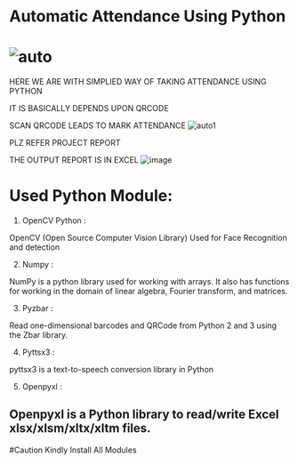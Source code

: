# Automatic Attendance Using Python
![auto](https://user-images.githubusercontent.com/97455378/185536875-f25e9014-904f-401a-859a-b43afa5cbb4b.jpg)
===================================================

HERE WE ARE WITH SIMPLIED WAY OF TAKING ATTENDANCE USING PYTHON

IT IS BASICALLY DEPENDS UPON QRCODE

SCAN QRCODE LEADS TO MARK ATTENDANCE
![auto1](https://user-images.githubusercontent.com/97455378/185535398-8c1025e9-36ed-40c5-82ce-020e15272682.jpg)


PLZ REFER PROJECT REPORT 

THE OUTPUT REPORT IS IN EXCEL 
![image](https://user-images.githubusercontent.com/97455378/185534837-8695c8fe-e098-47d4-a9fc-b5c09b4bd007.png)


# Used Python Module:

1.	 OpenCV Python :

OpenCV (Open Source Computer Vision Library) Used for Face Recognition and detection

2.	Numpy :

NumPy is a python library used for working with arrays. It also has functions for working in the domain of linear algebra, Fourier transform, and matrices.

3.	Pyzbar :

Read one-dimensional barcodes and 
QRCode from Python 2 and 3 using the Zbar library.

4.	Pyttsx3 :

pyttsx3 is a text-to-speech conversion library in Python

5.	Openpyxl :

Openpyxl is a Python library to read/write Excel xlsx/xlsm/xltx/xltm files. 
--------------------------------
#Caution
Kindly Install All Modules

